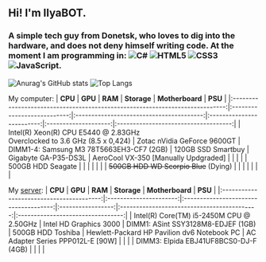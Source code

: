 ## Hi! I'm IlyaBOT.
### A simple tech guy from Donetsk, who loves to dig into the hardware, and does not deny himself writing code. At the moment I am programming in: ![C#](https://img.shields.io/badge/c%23-%23239120.svg?style=for-the-badge&logo=c-sharp&logoColor=white) ![HTML5](https://img.shields.io/badge/html5-%23E34F26.svg?style=for-the-badge&logo=html5&logoColor=white) ![CSS3](https://img.shields.io/badge/css3-%231572B6.svg?style=for-the-badge&logo=css3&logoColor=white) ![JavaScript](https://img.shields.io/badge/javascript-%23323330.svg?style=for-the-badge&logo=javascript&logoColor=%23F7DF1E).

![Anurag's GitHub stats](https://github-readme-stats.vercel.app/api?username=ilyabot&show_icons=true&theme=radical)
![Top Langs](https://github-readme-stats.vercel.app/api/top-langs/?username=ilyabot&langs_count=6&layout=compact&theme=radical)

My computer:
|                                    **CPU**                                   |           **GPU**           |                  **RAM**                 |        **Storage**        |    **Motherboard**   |                **PSU**               |
|:----------------------------------------------------------------------------:|:---------------------------:|:----------------------------------------:|:-------------------------:|:--------------------:|:------------------------------------:|
| Intel(R) Xeon(R) CPU E5440 @ 2.83GHz<br>Overclocked to 3.6 GHz (8.5 x 0,424) | Zotac nVidia GeForce 9600GT | DIMM1-4: Samsung M3 78T5663EH3-CF7 (2GB) |     120GB SSD Smartbuy    | Gigabyte GA-P35-DS3L | AeroCool VX-350 [Manually Updgraded] |
|                                                                              |                             |                                          |     500GB HDD Seagate     |                      |                                      |
|                                                                              |                             |                                          | ~~500GB HDD WD Scorpio Blue~~ (Dying) |                      |                                      |                    |                                      |                     |                                      |

My [server](http://ibifs.ddns.net/):
|                  **CPU**                 |         **GPU**        |                **RAM**                |    **Storage**    |               **Motherboard**               |              **PSU**              |
|:----------------------------------------:|:----------------------:|:-------------------------------------:|:-----------------:|:-------------------------------------------:|:---------------------------------:|
| Intel(R) Core(TM) i5-2450M CPU @ 2.50GHz | Intel HD Graphics 3000 |   DIMM1: ASint SSY3128M8-EDJEF (1GB)  | 500GB HDD Toshiba | Hewlett-Packard HP Pavilion dv6 Notebook PC | AC Adapter Series PPP012L-E [90W] |
|                                          |                        | DIMM3: Elpida EBJ41UF8BCS0-DJ-F (4GB) |                   |                                             |                                   |
